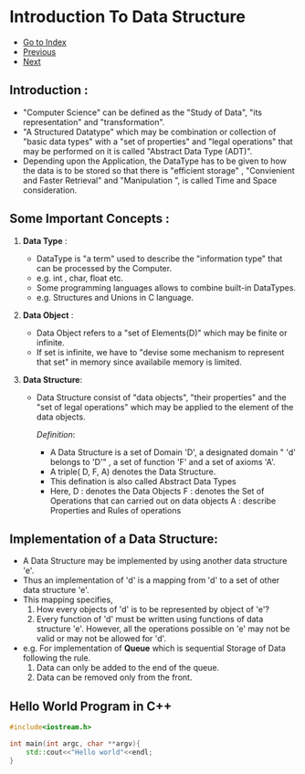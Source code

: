 # Introduction To Data Structure

- [Go to Index][index]
- [Previous][previous]
- [Next][next]

[index]: ../Index.md
[next]: ../Data%20Structures/Linear_Data_Structure/1.Array.md
[previous]: ../Index.md

## Introduction :
- "Computer Science" can be defined as the "Study of Data", "its representation" and "transformation".
- "A Structured Datatype" which may be combination or collection of "basic data types" with a "set of properties" and "legal operations" that may be performed on it is called "Abstract Data Type (ADT)".
- Depending upon the Application, the DataType has to be given to how the data is to be stored so that there is "efficient storage" , "Convienient and Faster Retrieval" and "Manipulation ", is called Time and Space consideration.

## Some Important Concepts :
1. **Data Type** :
    - DataType is "a term" used to describe the "information type" that can be processed by the Computer.
    - e.g. int , char, float etc.
    - Some programming languages allows to combine built-in DataTypes.
    - e.g. Structures and Unions in C language.

2. **Data Object** :
    - Data Object refers to a "set of Elements(D)" which may be finite or infinite.
    - If set is infinite, we have to "devise some mechanism to represent that set" in memory since availabile memory is limited.

3. **Data Structure**:
    - Data Structure consist of "data objects", "their properties" and the "set of legal operations" which may be applied to the element of the data objects.
    
        _Definition_: 
        - A Data Structure is a set of Domain 'D', a designated domain " 'd' belongs to 'D'" , a set of function 'F' and a set of axioms 'A'.
        - A triple( D, F, A) denotes the Data Structure.
        - This defination is also called Abstract Data Types
        - Here, 
            D : denotes the Data Objects
            F : denotes the Set of Operations that can carried out on data objects
            A : describe Properties and Rules of operations

## Implementation of a Data Structure:
- A Data Structure may be implemented by using another data structure 'e'.
- Thus an implementation of 'd' is a mapping from 'd' to a set of other data structure 'e'.
- This mapping specifies,
    1. How every objects of 'd' is to be represented by object of 'e'?
    2. Every function of 'd' must be written using functions of data structure 'e'. However, all the operations possible on 'e' may not be valid or may not be allowed for 'd'.
- e.g. For implementation of **Queue** which is sequential Storage of Data following the rule.
    1. Data can only be added to the end of the queue.
    2. Data can be removed only from the front.
    
    

## Hello World Program in C++
```cpp
#include<iostream.h>

int main(int argc, char **argv){
    std::cout<<"Hello world"<<endl;
}
```
